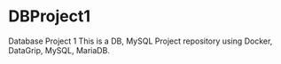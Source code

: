 # DBProject1
Database Project 1
This is a DB, MySQL Project repository using Docker, DataGrip, MySQL, MariaDB.
